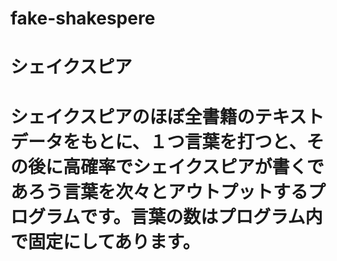 # fake-shakespere

# シェイクスピア

# シェイクスピアのほぼ全書籍のテキストデータをもとに、１つ言葉を打つと、その後に高確率でシェイクスピアが書くであろう言葉を次々とアウトプットするプログラムです。言葉の数はプログラム内で固定にしてあります。
